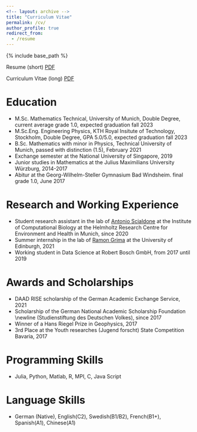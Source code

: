 ```yaml
---
<!-- layout: archive -->
title: "Curriculum Vitae"
permalink: /cv/
author_profile: true
redirect_from:
  - /resume
---
```


{% include base_path %}

Resume (short) [PDF](https://niclaspopp.github.io/files/current_cv_singlecolumn.pdf)

Curriculum Vitae (long) [PDF](https://niclaspopp.github.io/files/current_cv_twocolumn.pdf)


Education
======
* M.Sc. Mathematics Technical, University of Munich, Double Degree, current average grade 1.0, expected graduation fall 2023
* M.Sc.Eng. Engineering Physics, KTH Royal Insitute of Technology, Stockholm, Double Degree, GPA 5.0/5.0, expected graduation fall 2023
* B.Sc. Mathematics with minor in Physics, Technical University of  Munich, passed with distinction (1.5), February 2021
* Exchange semester at the National University of Singapore, 2019
* Junior studies in Mathematics at the Julius Maximilians University Würzburg, 2014-2017
* Abitur at the Georg-Wilhelm-Steller Gymnasium Bad Windsheim. final grade 1.0, June 2017

Research and Working Experience
======
* Student research assistant in the lab of [Antonio Scialdone](https://www.helmholtz-munich.de/en/ies/research-groups/scialdone-lab) at the Institute of Computational Biology at the Helmholtz Research Centre for Environment and Health in Munich, since 2020
* Summer internship in the lab of [Ramon Grima](https://www.ed.ac.uk/profile/ramon-grima) at the University of Edinburgh, 2021
* Working student in Data Science at Robert Bosch GmbH, from 2017 until 2019

Awards and Scholarships
======
* DAAD RISE scholarship of the German Academic Exchange Service, 2021
* Scholarship of the German National Academic Scholarship Foundation \newline (Studienstiftung des Deutschen Volkes), since 2017
* Winner of a Hans Riegel Prize in Geophysics, 2017
* 3rd Place at the Youth researches (Jugend forscht) State Competition Bavaria, 2017

Programming Skills
======
* Julia, Python, Matlab, R, MPI, C, Java Script

Language Skills
======
* German (Native), English(C2), Swedish(B1/B2), French(B1+), Spanish(A1), Chinese(A1)
